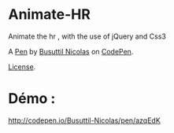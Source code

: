 # Animate-HR
Animate the hr , with the use of jQuery and Css3


A [Pen](http://codepen.io/Busuttil-Nicolas/pen/azqEdK) by [Busuttil Nicolas](http://codepen.io/Busuttil-Nicolas) on [CodePen](http://codepen.io/).

[License](http://codepen.io/Busuttil-Nicolas/pen/azqEdK/license).
# Démo :
<http://codepen.io/Busuttil-Nicolas/pen/azqEdK>
